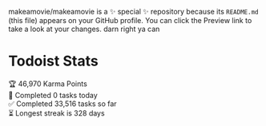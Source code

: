 makeamovie/makeamovie is a ✨ special ✨ repository because its `README.md` (this file) appears on your GitHub profile.
You can click the Preview link to take a look at your changes. darn right ya can

# Todoist Stats

<!-- TODO-IST:START -->
🏆  46,970 Karma Points           
🌸  Completed 0 tasks today           
✅  Completed 33,516 tasks so far           
⏳  Longest streak is 328 days
<!-- TODO-IST:END -->